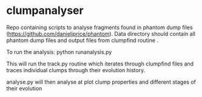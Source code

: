 # clumpanalyser
Repo containing scripts to analyse fragments found in phantom dump files (https://github.com/danieljprice/phantom).
Data directory should contain all phantom dump files and output files from clumpfind routine .

To run the analysis:
python runanalysis.py

This will run the track.py routine which iterates through clumpfind files and traces individual clumps through their evolution history.

analyse.py will then analyse at plot clump properties and different stages of their evolution
